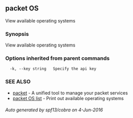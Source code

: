 ## packet OS

View available operating systems

### Synopsis


View available operating systems

### Options inherited from parent commands

```
  -k, --key string   Specify the api key
```

### SEE ALSO
* [packet](packet.md)	 - A unified tool to manage your packet services
* [packet OS list](packet_OS_list.md)	 - Print out available operating systems

###### Auto generated by spf13/cobra on 4-Jun-2016
